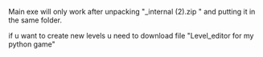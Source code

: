 Main exe will only work after unpacking "_internal (2).zip " and putting it in the same folder.

if u want to create new levels u need to download file "Level_editor for my python game"
